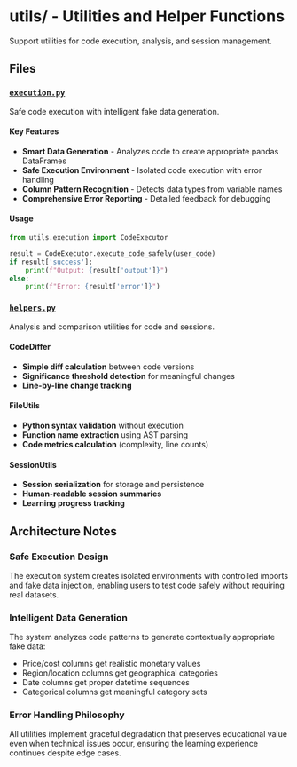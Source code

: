 # utils/ - Utilities and Helper Functions

Support utilities for code execution, analysis, and session management.

## Files

### [`execution.py`](./execution.py)
Safe code execution with intelligent fake data generation.

#### Key Features
- **Smart Data Generation** - Analyzes code to create appropriate pandas DataFrames
- **Safe Execution Environment** - Isolated code execution with error handling
- **Column Pattern Recognition** - Detects data types from variable names
- **Comprehensive Error Reporting** - Detailed feedback for debugging

#### Usage
```python
from utils.execution import CodeExecutor

result = CodeExecutor.execute_code_safely(user_code)
if result['success']:
    print(f"Output: {result['output']}")
else:
    print(f"Error: {result['error']}")
```

### [`helpers.py`](./helpers.py)
Analysis and comparison utilities for code and sessions.

#### CodeDiffer
- **Simple diff calculation** between code versions
- **Significance threshold detection** for meaningful changes
- **Line-by-line change tracking**

#### FileUtils
- **Python syntax validation** without execution
- **Function name extraction** using AST parsing
- **Code metrics calculation** (complexity, line counts)

#### SessionUtils
- **Session serialization** for storage and persistence
- **Human-readable session summaries**
- **Learning progress tracking**

## Architecture Notes

### Safe Execution Design
The execution system creates isolated environments with controlled imports and fake data injection, enabling users to test code safely without requiring real datasets.

### Intelligent Data Generation
The system analyzes code patterns to generate contextually appropriate fake data:
- Price/cost columns get realistic monetary values
- Region/location columns get geographical categories  
- Date columns get proper datetime sequences
- Categorical columns get meaningful category sets

### Error Handling Philosophy
All utilities implement graceful degradation that preserves educational value even when technical issues occur, ensuring the learning experience continues despite edge cases.